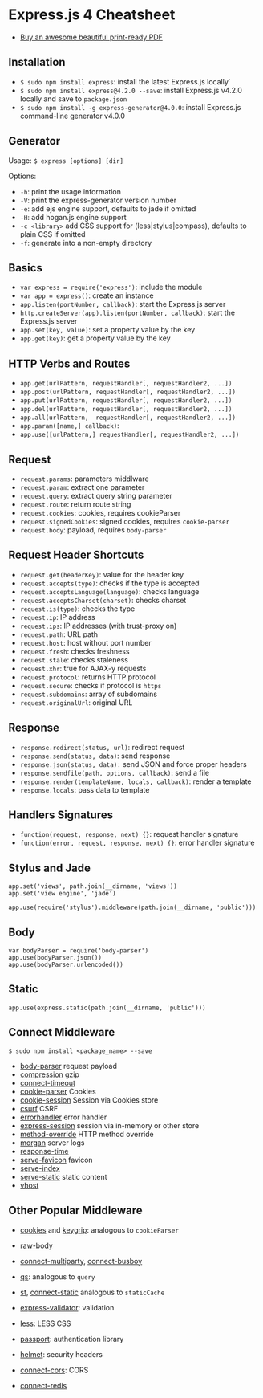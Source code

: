 # Express.js 4 Cheatsheet

* [Buy an awesome beautiful print-ready PDF](https://gum.co/NQiQ)


## Installation

* `$ sudo npm install express`: install the latest Express.js  locally`
* `$ sudo npm install express@4.2.0 --save`: install Express.js v4.2.0 locally and save to `package.json`
* `$ sudo npm install -g express-generator@4.0.0`: install Express.js command-line generator v4.0.0

## Generator


Usage: `$ express [options] [dir]`

Options:

* `-h`: print the usage information
* `-V`: print the express-generator version number
* `-e`: add ejs engine support, defaults to jade if omitted
* `-H`: add hogan.js engine support
* `-c <library>`  add CSS support for <library> (less|stylus|compass), defaults to plain CSS if omitted
* `-f`: generate into a non-empty directory

## Basics

* `var express = require('express')`: include the module
* `var app = express()`: create an instance
* `app.listen(portNumber, callback)`: start the Express.js server
* `http.createServer(app).listen(portNumber, callback)`: start  the Express.js server
* `app.set(key, value)`: set a property value by the key
* `app.get(key)`: get a property value by the key


## HTTP Verbs and Routes

* `app.get(urlPattern, requestHandler[, requestHandler2, ...])`
* `app.post(urlPattern, requestHandler[, requestHandler2, ...])`
* `app.put(urlPattern, requestHandler[, requestHandler2, ...])`
* `app.del(urlPattern, requestHandler[, requestHandler2, ...])`
* `app.all(urlPattern,  requestHandler[, requestHandler2, ...])`
* `app.param([name,] callback)`: 
* `app.use([urlPattern,] requestHandler[, requestHandler2, ...])`

## Request

* `request.params`: parameters middlware
* `request.param`: extract one parameter
* `request.query`: extract query string parameter
* `request.route`: return route string 
* `request.cookies`: cookies, requires cookieParser
* `request.signedCookies`: signed cookies, requires `cookie-parser`
* `request.body`: payload, requires `body-parser`

## Request Header Shortcuts

* `request.get(headerKey)`: value for the header key
* `request.accepts(type)`: checks if the type is accepted
* `request.acceptsLanguage(language)`: checks language
* `request.acceptsCharset(charset)`: checks charset
* `request.is(type)`: checks the type
* `request.ip`: IP address
* `request.ips`: IP addresses (with trust-proxy on)
* `request.path`: URL path
* `request.host`: host without port number
* `request.fresh`: checks freshness
* `request.stale`: checks staleness
* `request.xhr`: true for AJAX-y requests
* `request.protocol`: returns HTTP protocol
* `request.secure`: checks if protocol is `https`
* `request.subdomains`: array of subdomains
* `request.originalUrl`: original URL

## Response

* `response.redirect(status, url)`: redirect request
* `response.send(status, data)`: send response
* `response.json(status, data):` send JSON and force proper headers
* `response.sendfile(path, options, callback)`: send a file
* `response.render(templateName, locals, callback)`: render a template
* `response.locals`: pass data to template

## Handlers Signatures

* `function(request, response, next) {}`: request handler signature
* `function(error, request, response, next) {}`: error handler signature


## Stylus and Jade

```
app.set('views', path.join(__dirname, 'views'))
app.set('view engine', 'jade')
```

`app.use(require('stylus').middleware(path.join(__dirname, 'public')))`

## Body

```
var bodyParser = require('body-parser')
app.use(bodyParser.json())
app.use(bodyParser.urlencoded())
```

## Static

`app.use(express.static(path.join(__dirname, 'public')))`

## Connect Middleware

`$ sudo npm install <package_name> --save`

* [body-parser](https://github.com/expressjs/body-parser) request payload 
* [compression](https://github.com/expressjs/compression) gzip 
* [connect-timeout](https://github.com/expressjs/timeout)
* [cookie-parser](https://github.com/expressjs/cookie-parser) Cookies 
* [cookie-session](https://github.com/expressjs/cookie-session) Session via Cookies store 
* [csurf](https://github.com/expressjs/csurf) CSRF 
* [errorhandler](https://github.com/expressjs/errorhandler) error handler 
* [express-session](https://github.com/expressjs/session) session via in-memory or other store 
* [method-override](https://github.com/expressjs/method-override) HTTP method override 
* [morgan](https://github.com/expressjs/morgan) server logs 
* [response-time](https://github.com/expressjs/response-time)
* [serve-favicon](https://github.com/expressjs/serve-favicon) favicon 
* [serve-index](https://github.com/expressjs/serve-index)
* [serve-static](https://github.com/expressjs/serve-static) static content 
* [vhost](https://github.com/expressjs/vhost)


## Other Popular Middleware



  * [cookies](https://github.com/jed/cookies) and [keygrip](https://github.com/jed/keygrip): analogous to `cookieParser`
  * [raw-body](https://github.com/stream-utils/raw-body)
  * [connect-multiparty](https://github.com/superjoe30/connect-multiparty), [connect-busboy](https://github.com/mscdex/connect-busboy)
  * [qs](https://github.com/visionmedia/node-querystring): analogous to `query`
  * [st](https://github.com/isaacs/st), [connect-static](https://github.com/andrewrk/connect-static) analogous to `staticCache`


* [express-validator](https://github.com/ctavan/express-validator): validation 
* [less](https://github.com/emberfeather/less.js-middleware): LESS CSS
* [passport](https://github.com/jaredhanson/passport): authentication library
* [helmet](https://github.com/evilpacket/helmet): security headers
* [connect-cors](http://github.com/antono/connect-cors): CORS
* [connect-redis](http://github.com/visionmedia/connect-redis)
